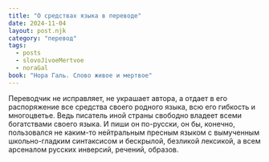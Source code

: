 ```yaml
---
title: "О средствах языка в переводе"
date: 2024-11-04
layout: post.njk
category: "перевод"
tags:
  - posts
  - slovoJivoeMertvoe
  - noraGal
book: "Нора Галь. Слово живое и мертвое"
---
```


Переводчик не исправляет, не украшает автора, а отдает в его распоряжение все средства своего родного языка, всю его гибкость и многоцветье. Ведь писатель иной страны свободно владеет всеми богатствами своего языка. И пиши он по-русски, он бы, конечно, пользовался не каким-то нейтральным пресным языком с вымученным школьно-гладким синтаксисом и бескрылой, безликой лексикой, а всем арсеналом русских инверсий, речений, образов. 